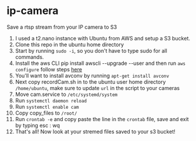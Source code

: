 # ip-camera
Save a rtsp stream from your IP camera to S3

1. I used a t2.nano instance with Ubuntu from AWS and setup a S3 bucket.
2. Clone this repo in the ubuntu home directory
3. Start by running `sudo -i`, so you don't have to type sudo for all commands.
4. Install the aws CLI pip install awscli --upgrade --user and then run `aws configure` follow steps [here](http://docs.aws.amazon.com/cli/latest/userguide/cli-chap-getting-started.html#cli-quick-configuration)
5. You'll want to install avconv by running `apt-get install avconv`
6. Next copy recordCam.sh in to the ubuntu user home directory `/home/ubuntu`, make sure to update `url` in the script to your cameras
7. Move cam.service to `/etc/systemd/system`
8. Run `systemctl daemon reload`
9. Run `systemctl enable cam`
10. Copy copy_files to `/root/`
11. Run `crontab -e` and copy paste the line in the `crontab` file, save and exit by typing esc : wq
12. That's all! Now look at your stremed files saved to your s3 bucket!



